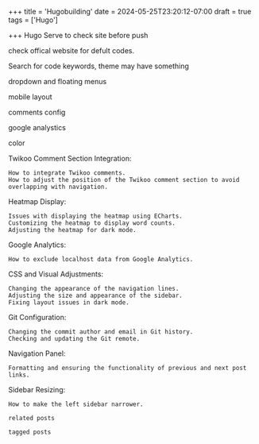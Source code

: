 +++
title = 'Hugobuilding'
date = 2024-05-25T23:20:12-07:00
draft = true
tags = ['Hugo']

+++
Hugo Serve to check site before push

check offical website for defult codes.

Search for code keywords, theme may have something

dropdown and floating menus

mobile layout

comments config

google analystics

color 

Twikoo Comment Section Integration:

    How to integrate Twikoo comments.
    How to adjust the position of the Twikoo comment section to avoid overlapping with navigation.

Heatmap Display:

    Issues with displaying the heatmap using ECharts.
    Customizing the heatmap to display word counts.
    Adjusting the heatmap for dark mode.

Google Analytics:

    How to exclude localhost data from Google Analytics.

CSS and Visual Adjustments:

    Changing the appearance of the navigation lines.
    Adjusting the size and appearance of the sidebar.
    Fixing layout issues in dark mode.

Git Configuration:

    Changing the commit author and email in Git history.
    Checking and updating the Git remote.

Navigation Panel:

    Formatting and ensuring the functionality of previous and next post links.

Sidebar Resizing:

    How to make the left sidebar narrower.

    related posts

    tagged posts